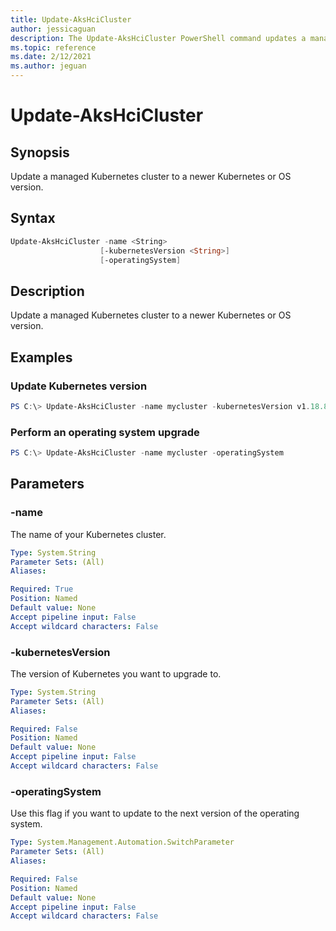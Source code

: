 ```yaml
---
title: Update-AksHciCluster
author: jessicaguan
description: The Update-AksHciCluster PowerShell command updates a managed Kubernetes cluster to a newer Kubernetes or OS version.
ms.topic: reference
ms.date: 2/12/2021
ms.author: jeguan
---
```


# Update-AksHciCluster

## Synopsis
Update a managed Kubernetes cluster to a newer Kubernetes or OS version.

## Syntax

```powershell
Update-AksHciCluster -name <String>
                    [-kubernetesVersion <String>]
                    [-operatingSystem]
```

## Description
Update a managed Kubernetes cluster to a newer Kubernetes or OS version.

## Examples

### Update Kubernetes version
```powershell
PS C:\> Update-AksHciCluster -name mycluster -kubernetesVersion v1.18.8 
```

### Perform an operating system upgrade
```powershell
PS C:\> Update-AksHciCluster -name mycluster -operatingSystem
```

## Parameters

### -name
The name of your Kubernetes cluster.

```yaml
Type: System.String
Parameter Sets: (All)
Aliases:

Required: True
Position: Named
Default value: None
Accept pipeline input: False
Accept wildcard characters: False
```

### -kubernetesVersion
The version of Kubernetes you want to upgrade to.

```yaml
Type: System.String
Parameter Sets: (All)
Aliases:

Required: False
Position: Named
Default value: None
Accept pipeline input: False
Accept wildcard characters: False
```

### -operatingSystem
Use this flag if you want to update to the next version of the operating system.

```yaml
Type: System.Management.Automation.SwitchParameter
Parameter Sets: (All)
Aliases:

Required: False
Position: Named
Default value: None
Accept pipeline input: False
Accept wildcard characters: False
```

